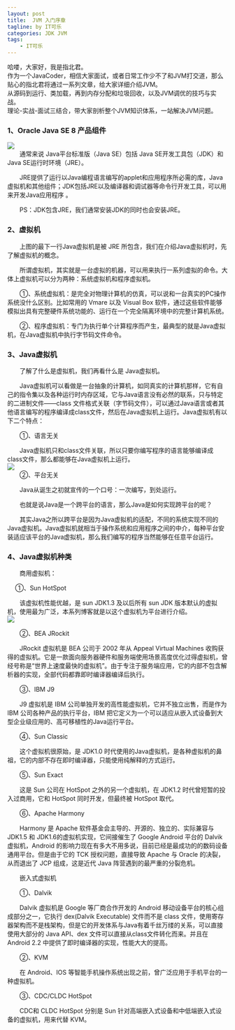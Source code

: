 ```yaml
---
layout: post
title:  JVM 入门序章
tagline: by IT可乐
categories: JDK JVM
tags: 
    - IT可乐
---
```


哈喽，大家好，我是指北君。  
作为一个JavaCoder，相信大家面试，或者日常工作少不了和JVM打交道，那么贴心的指北君将通过一系列文章，给大家详细介绍JVM。  
从源码到运行、类加载，再到内存分配和垃圾回收，以及JVM调优的技巧与实战。  
理论-实战-面试三结合，带大家剖析整个JVM知识体系，一站解决JVM问题。  
<!--more-->
### 1、Oracle Java SE 8 产品组件
![](http://www.javanorth.cn/assets/images/2021/itcore/jvm-00-00.png)  
　　通常来说 Java平台标准版（Java SE）包括 Java SE开发工具包（JDK）和Java SE运行时环境（JRE）。

　　JRE提供了运行以Java编程语言编写的applet和应用程序所必需的库，Java虚拟机和其他组件；JDK包括JRE以及编译器和调试器等命令行开发工具，可以用来开发Java应用程序 。

　　PS：JDK包含JRE，我们通常安装JDK的同时也会安装JRE。

### 2、虚拟机
　　上图的最下一行Java虚拟机是被 JRE 所包含，我们在介绍Java虚拟机时，先了解虚拟机的概念。

　　所谓虚拟机，其实就是一台虚拟的机器，可以用来执行一系列虚拟的命令。大体上虚拟机可以分为两种：系统虚拟机和程序虚拟机。

　　①、系统虚拟机：是完全对物理计算机的仿真，可以说和一台真实的PC操作系统没什么区别。比如常用的 Vmare 以及 Visual Box 软件，通过这些软件能够模拟出具有完整硬件系统功能的、运行在一个完全隔离环境中的完整计算机系统。

　　②、程序虚拟机：专门为执行单个计算程序而产生，最典型的就是Java虚拟机，在Java虚拟机中执行字节码文件命令。  
### 3、Java虚拟机
　　了解了什么是虚拟机，我们再看什么是 Java虚拟机。

　　Java虚拟机可以看做是一台抽象的计算机，如同真实的计算机那样，它有自己的指令集以及各种运行时内存区域，它与Java语言没有必然的联系，只与特定的二进制文件——class 文件格式关联（字节码文件），可以通过Java语言或者其他语言编写的程序编译成class文件，然后在Java虚拟机上运行。Java虚拟机有以下二个特点：

　　①、语言无关

　　Java虚拟机只和class文件关联，所以只要你编写程序的语言能够编译成class文件，那么都能够在Java虚拟机上运行。  
![](http://www.javanorth.cn/assets/images/2021/itcore/jvm-00-01.png)  
　　②、平台无关

　　Java从诞生之初就宣传的一个口号：一次编写，到处运行。

　　也就是说Java是一个跨平台的语言，那么Java是如何实现跨平台的呢？

　　其实Java之所以跨平台是因为Java虚拟机的适配，不同的系统实现不同的Java虚拟机。Java虚拟机就相当于操作系统和应用程序之间的中介，每种平台安装适应该平台的Java虚拟机，那么我们编写的程序当然能够在任意平台运行。  
### 4、Java虚拟机种类
　　商用虚拟机：

 　 ①、Sun HotSpot

　　该虚拟机性能优越，是 sun JDK1.3 及以后所有 sun JDK 版本默认的虚拟机，使用最为广泛，本系列博客就是以这个虚拟机为平台进行介绍。    
![](http://www.javanorth.cn/assets/images/2021/itcore/jvm-00-03.png)  

　　②、BEA  JRockit

　　JRockit 虚拟机是 BEA 公司于 2002 年从 Appeal Virtual Machines 收购获得的虚拟机。它是一款面向服务器硬件和服务端使用场景高度优化过得虚拟机，曾经号称是“世界上速度最快的虚拟机”。由于专注于服务端应用，它的内部不包含解析器的实现，全部代码都靠即时编译器编译后执行。

　　③、IBM J9

　　J9 虚拟机是 IBM 公司单独开发的高性能虚拟机，它并不独立出售，而是作为 IBM 公司各种产品的执行平台，IBM 把它定义为一个可以适应从嵌入式设备到大型企业级应用的、高可移植性的Java运行平台。

　　④、Sun Classic 

　　这个虚拟机很原始，是 JDK1.0 时代使用的Java虚拟机，是各种虚拟机的鼻祖，它的内部不存在即时编译器，只能使用纯解释的方式运行。

　　⑤、Sun Exact 

　　这是 Sun 公司在 HotSpot 之外的另一个虚拟机，在 JDK1.2 时代曾短暂的投入过商用，它和 HotSpot 同时开发，但最终被 HotSpot 取代。

　　⑥、Apache Harmony 

　　Harmony 是 Apache 软件基金会主导的、开源的、独立的、实际兼容与 JDK1.5 和 JDK1.6的虚拟机实现，它间接催生了 Google Android 平台的 Dalvik 虚拟机，Android 的影响力现在有多大不用多说，目前已经是最成功的的数码设备通用平台。但是由于它的 TCK 授权问题，直接导致 Apache 与 Oracle 的决裂，从而退出了 JCP 组成，这是近代 Java 阵营遇到的最严重的分裂危机。

　　嵌入式虚拟机

　　①、Dalvik

　　Dalvik 虚拟机是 Google 等厂商合作开发的 Android 移动设备平台的核心组成部分之一，它执行 dex(Dalvik Executable) 文件而不是 class 文件，使用寄存器架构而不是栈架构，但是它的开发体系与Java有着千丝万缕的关系，可以直接使用大部分的 Java API、dex 文件可以直接从class文件转化而来。并且在 Android 2.2 中提供了即时编译器的实现，性能大大的提高。

　　②、KVM

　　在 Android、IOS 等智能手机操作系统出现之前，曾广泛应用于手机平台的一种虚拟机。

　　③、CDC/CLDC HotSpot

　　CDC和 CLDC HotSpot 分别是 Sun 针对高端嵌入式设备和中低端嵌入式设备的虚拟机，用来代替 KVM。



